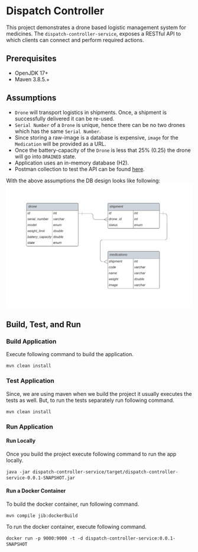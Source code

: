 # Dispatch Controller #

This project demonstrates a drone based logistic management system for medicines. The `dispatch-controller-service`, exposes a
RESTful API to which clients can connect and perform required actions.

## Prerequisites ##
- OpenJDK 17+
- Maven 3.8.5.+

## Assumptions ##

- `Drone` will transport logistics in shipments. Once, a shipment is successfully delivered it can be re-used.
- `Serial Number` of a `Drone` is unique, hence there can be no two drones which has the same `Serial Number`.
- Since storing a raw-image is a database is expensive, `image` for the `Medication` will be provided as a URL.
- Once the battery-capacity of the `Drone` is less that 25% (0.25) the drone will go into `DRAINED` state.
- Application uses an in-memory database (H2).
- Postman collection to test the API can be found [here](docs/dispatch-controller.postman_collection.json).

With the above assumptions the DB design looks like following:
![ER Diagram](dispatch_controller_er_diagram.png)

## Build, Test, and Run ##

### Build Application ###

Execute following command to build the application.
```shell
mvn clean install
```

### Test Application ###

Since, we are using maven when we build the project it usually executes the tests as well. But, to run the tests 
separately run following command.
```shell
mvn clean install
```

### Run Application ###

#### Run Locally ####

Once you build the project execute following command to run the app locally.
```shell
java -jar dispatch-controller-service/target/dispatch-controller-service-0.0.1-SNAPSHOT.jar
```

#### Run a Docker Container ####

To build the docker container, run following command.
```shell
mvn compile jib:dockerBuild
```

To run the docker container, execute following command.
```shell
docker run -p 9000:9000 -t -d dispatch-controller-service:0.0.1-SNAPSHOT
```